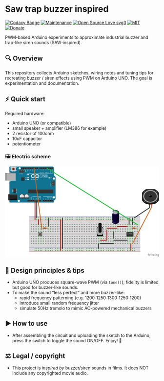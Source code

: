 # Saw trap buzzer inspired

[![Codacy Badge](https://app.codacy.com/project/badge/Grade/459f5de40872485a91fc21aecd789a19)](https://app.codacy.com/gh/R0mb0/Saw_trap_buzzer_inspired/dashboard?utm_source=gh&utm_medium=referral&utm_content=&utm_campaign=Badge_grade)
[![Maintenance](https://img.shields.io/badge/Maintained%3F-yes-green.svg)](https://github.com/R0mb0/Saw_trap_buzzer_inspired)
[![Open Source Love svg3](https://badges.frapsoft.com/os/v3/open-source.svg?v=103)](https://github.com/R0mb0/Saw_trap_buzzer_inspired)
[![MIT](https://img.shields.io/badge/License-MIT-blue.svg)](https://opensource.org/license/mit)
[![Donate](https://img.shields.io/badge/PayPal-Donate%20to%20Author-blue.svg)](http://paypal.me/R0mb0)

PWM-based Arduino experiments to approximate industrial buzzer and trap-like siren sounds (SAW‑inspired).

## 🔍 Overview
This repository collects Arduino sketches, wiring notes and tuning tips for recreating buzzer / siren effects using PWM on Arduino UNO. The goal is experimentation and documentation.

## ⚡ Quick start
Required hardware:
- Arduino UNO (or compatible)
- small speaker + amplifier (LM386 for example)
- 2 resistor of 100ohm
- 10uF capacitor
- potentiometer

### 🖼️ Electric scheme

![Electric scheme](https://github.com/R0mb0/Saw_trap_buzzer_inspired/blob/main/Fritzing/Sketch.png?raw=true)

## 🧩 Design principles & tips
- Arduino UNO produces square-wave PWM (via `tone()`); fidelity is limited but good for buzzer-like sounds.
- To make the sound “less perfect” and more buzzer-like:
  - rapid frequency patterning (e.g. 1200‑1250‑1300‑1250‑1200)
  - introduce small random frequency jitter
  - simulate 50Hz tremolo to mimic AC-powered mechanical buzzers

## ▶️ How to use

- After assembling the circuit and uploading the sketch to the Arduino, press the switch to toggle the sound ON/OFF. Enjoy! 🎵

## ⚖️ Legal / copyright
- This project is *inspired by* buzzer/siren sounds in films. It does NOT include any copyrighted movie audio.
